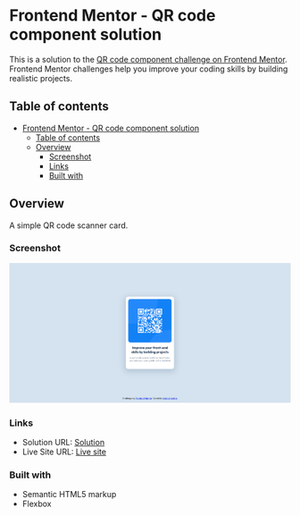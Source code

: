# Frontend Mentor - QR code component solution

This is a solution to the [QR code component challenge on Frontend Mentor](https://www.frontendmentor.io/challenges/qr-code-component-iux_sIO_H). Frontend Mentor challenges help you improve your coding skills by building realistic projects.

## Table of contents

- [Frontend Mentor - QR code component solution](#frontend-mentor---qr-code-component-solution)
  - [Table of contents](#table-of-contents)
  - [Overview](#overview)
    - [Screenshot](#screenshot)
    - [Links](#links)
    - [Built with](#built-with)


## Overview
A simple QR code scanner card. 
### Screenshot

![](images/Screenshot%20from%202022-05-29%2012-02-53.png)

### Links

- Solution URL: [Solution](https://github.com/VoidArchive/Frontend-Mentor-Challanges/tree/main/001/Solution)
- Live Site URL: [Live site](https://frontend-mentor-challanges-red.vercel.app/)

### Built with

- Semantic HTML5 markup
- Flexbox
